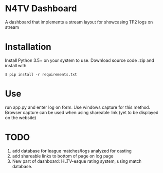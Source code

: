 # N4TV Dashboard
A dashboard that implements a stream layout for showcasing TF2 logs on stream

# Installation
Install Python 3.5+ on your system to use.
Download source code .zip and install with 
```
$ pip install -r requirements.txt
```

# Use
run app.py and enter log on form. Use windows capture for this method. Browser capture can be used when using shareable link (yet to be displayed on the website)

# TODO
1. add database for league matches/logs analyzed for casting
2. add shareable links to bottom of page on log page
3. New part of dashboard: HLTV-esque rating system, using match database.
